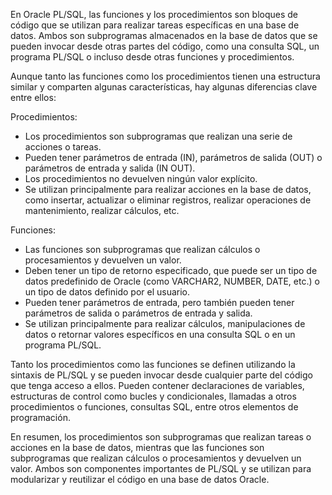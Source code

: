 En Oracle PL/SQL, las funciones y los procedimientos son bloques de código que se utilizan para realizar tareas específicas en una base de datos. Ambos son subprogramas almacenados en la base de datos que se pueden invocar desde otras partes del código, como una consulta SQL, un programa PL/SQL o incluso desde otras funciones y procedimientos.

Aunque tanto las funciones como los procedimientos tienen una estructura similar y comparten algunas características, hay algunas diferencias clave entre ellos:

Procedimientos:

- Los procedimientos son subprogramas que realizan una serie de acciones o tareas.
- Pueden tener parámetros de entrada (IN), parámetros de salida (OUT) o parámetros de entrada y salida (IN OUT).
- Los procedimientos no devuelven ningún valor explícito.
- Se utilizan principalmente para realizar acciones en la base de datos, como insertar, actualizar o eliminar registros, realizar operaciones de mantenimiento, realizar cálculos, etc.

Funciones:

- Las funciones son subprogramas que realizan cálculos o procesamientos y devuelven un valor.
- Deben tener un tipo de retorno especificado, que puede ser un tipo de datos predefinido de Oracle (como VARCHAR2, NUMBER, DATE, etc.) o un tipo de datos definido por el usuario.
- Pueden tener parámetros de entrada, pero también pueden tener parámetros de salida o parámetros de entrada y salida.
- Se utilizan principalmente para realizar cálculos, manipulaciones de datos o retornar valores específicos en una consulta SQL o en un programa PL/SQL.

Tanto los procedimientos como las funciones se definen utilizando la sintaxis de PL/SQL y se pueden invocar desde cualquier parte del código que tenga acceso a ellos. Pueden contener declaraciones de variables, estructuras de control como bucles y condicionales, llamadas a otros procedimientos o funciones, consultas SQL, entre otros elementos de programación.

En resumen, los procedimientos son subprogramas que realizan tareas o acciones en la base de datos, mientras que las funciones son subprogramas que realizan cálculos o procesamientos y devuelven un valor. Ambos son componentes importantes de PL/SQL y se utilizan para modularizar y reutilizar el código en una base de datos Oracle.